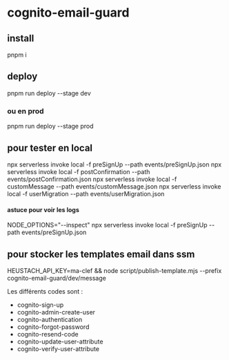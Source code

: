 # cognito-email-guard

## install
pnpm i

## deploy
pnpm run deploy --stage dev

### ou en prod
pnpm run deploy --stage prod

## pour tester en local
npx serverless invoke local -f preSignUp --path events/preSignUp.json
npx serverless invoke local -f postConfirmation --path events/postConfirmation.json
npx serverless invoke local -f customMessage --path events/customMessage.json
npx serverless invoke local -f userMigration --path events/userMigration.json

#### astuce pour voir les logs
NODE_OPTIONS="--inspect" npx serverless invoke local -f preSignUp --path events/preSignUp.json

## pour stocker les templates email dans ssm
HEUSTACH_API_KEY=ma-clef && node script/publish-template.mjs --prefix cognito-email-guard/dev/message

Les différents codes sont : 
 - cognito-sign-up
 - cognito-admin-create-user
 - cognito-authentication
 - cognito-forgot-password
 - cognito-resend-code
 - cognito-update-user-attribute
 - cognito-verify-user-attribute